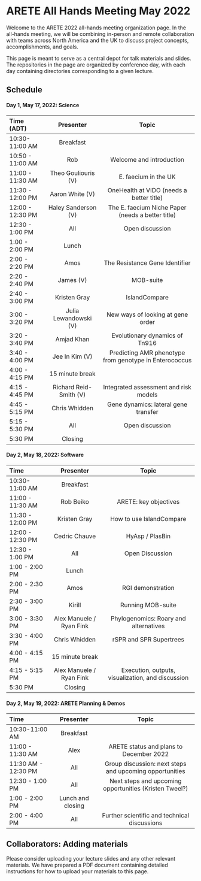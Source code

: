 # ARETE All Hands Meeting May 2022
Welcome to the ARETE 2022 all-hands meeting organization page.
In the all-hands meeting, we will be combining in-person and remote collaboration with teams across North America and the UK to discuss project concepts, accomplishments, and goals.

This page is meant to serve as a central depot for talk materials and slides. The repositories in the page are organized by conference day, with each day containing directories corresponding to a given lecture.

## Schedule
#### Day 1, May 17, 2022: Science
| Time (ADT) | Presenter | Topic |
|:---|:--:|:--:|
| 10:30-11:00 AM | Breakfast |   |
| 10:50 - 11:00 AM | Rob | Welcome and introduction |
| 11:00 - 11:30 AM | Theo Gouliouris (V) | E. faecium in the UK |
| 11:30 - 12:00 PM | Aaron White (V) | OneHealth at VIDO (needs a better title) |
| 12:00 - 12:30 PM | Haley Sanderson (V) | The E. faecium Niche Paper (needs a better title) |
| 12:30 - 1:00 PM | All | Open discussion |
| 1:00 - 2:00 PM | Lunch |   |
| 2:00 - 2:20 PM  | Amos | The Resistance Gene Identifier |
| 2:20 - 2:40 PM | James (V) | MOB-suite |
| 2:40 - 3:00 PM | Kristen Gray | IslandCompare |
| 3:00 - 3:20 PM | Julia Lewandowski (V) | New ways of looking at gene order |
| 3:20 - 3:40 PM | Amjad Khan | Evolutionary dynamics of Tn916 |
| 3:40 - 4:00 PM | Jee In Kim (V) | Predicting AMR phenotype from genotype in Enterococcus |
| 4:00 - 4:15 PM | 15 minute break |   |
| 4:15 - 4:45 PM | Richard Reid-Smith (V) | Integrated assessment and risk models |
| 4:45 - 5:15 PM | Chris Whidden | Gene dynamics: lateral gene transfer |
| 5:15 - 5:30 PM | All | Open discussion |
| 5:30 PM | Closing |   |

#### Day 2, May 18, 2022: Software
| Time | Presenter | Topic |
|:---|:--:|:--:|
| 10:30-11:00 AM | Breakfast |   |
| 11:00 - 11:30 AM | Rob Beiko | ARETE: key objectives |
| 11:30 - 12:00 PM | Kristen Gray | How to use IslandCompare |
| 12:00 - 12:30 PM | Cedric Chauve | HyAsp / PlasBin |
| 12:30 - 1:00 PM | All | Open Discussion |
| 1:00 - 2:00 PM | Lunch |   |
| 2:00 - 2:30 PM  | Amos | RGI demonstration |
| 2:30 - 3:00 PM | Kirill | Running MOB-suite |
| 3:00 - 3:30 PM | Alex Manuele / Ryan Fink | Phylogenomics: Roary and alternatives |
| 3:30 - 4:00 PM | Chris Whidden | rSPR and SPR Supertrees |
| 4:00 - 4:15 PM | 15 minute break |   |
| 4:15 - 5:15 PM | Alex Manuele / Ryan Fink | Execution, outputs, visualization, and discussion |
| 5:30 PM | Closing |   |

#### Day 2, May 19, 2022: ARETE Planning & Demos
| Time | Presenter | Topic |
|:---|:--:|:--:|
| 10:30-11:00 AM | Breakfast |   |
| 11:00 - 11:30 AM | Alex | ARETE status and plans to December 2022 |
| 11:30 AM - 12:30 PM | All | Group discussion: next steps and upcoming opportunities |
| 12:30 - 1:00 PM | All | Next steps and upcoming opportunities (Kristen Tweel?) |
| 1:00 - 2:00 PM | Lunch and closing |   |
| 2:00 - 4:00 PM | All | Further scientific and technical discussions |

## Collaborators: Adding materials
Please consider uploading your lecture slides and any other relevant materials. We have prepared a PDF document containing detailed instructions for how to upload your materials to this page.
